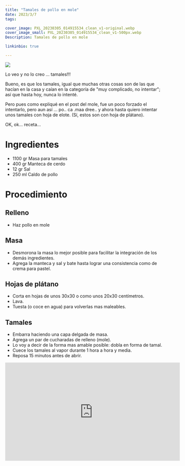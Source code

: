 ```yaml
---
title: "Tamales de pollo en mole"
date: 2023/3/7
tags:

cover_image: PXL_20230305_014915534_clean_v1-original.webp
cover_image_small: PXL_20230305_014915534_clean_v1-500px.webp
Description: Tamales de pollo en mole

linkinbio: true

---
```


[![](PXL_20230305_014915534_clean_v1-800px.webp)](PXL_20230305_014915534_clean_v1-original.webp)

Lo veo y no lo creo ... tamales!!! 

Bueno, es que los tamales, igual que muchas otras cosas son de las que hacían en la casa y caían en la categoría de "muy complicado, no intentar"; así que hasta hoy, nunca lo intenté.

Pero pues como expliqué en el post del mole, fue un poco forzado el intentarlo, pero aun así ... po.. ca .maa dree.. y ahora hasta quiero intentar unos tamales con hoja de elote. (Sí, estos son con hoja de plátano).

OK, ok... receta... 

# Ingredientes
* 1100 gr Masa para tamales
* 400 gr Manteca de cerdo
*  12 gr Sal
* 250 ml Caldo de pollo

# Procedimiento
## Relleno
* Haz pollo en mole

## Masa
* Desmorona la masa lo mejor posible para facilitar la integración de los demás ingredientes.
* Agrega la manteca y sal y bate hasta lograr una consistencia como de crema para pastel.

## Hojas de plátano
* Corta en hojas de unos 30x30 o como unos 20x30 centímetros.
* Lava.
* Tuesta (o coce en agua) para volverlas mas maleables.

## Tamales
* Embarra haciendo una capa delgada de masa.
* Agrega un par de cucharadas de relleno (mole).
* Lo voy a decir de la forma mas amable posible: dobla en forma de tamal.
* Cuece los tamales al vapor durante 1 hora a hora y media.
* Reposa 15 minutos antes de abrir.

<iframe width="560" height="315" src="https://www.youtube.com/embed/p8SmZkZqCy8" frameborder="0" allow="accelerometer; autoplay; encrypted-media; gyroscope; picture-in-picture" allowfullscreen></iframe>
